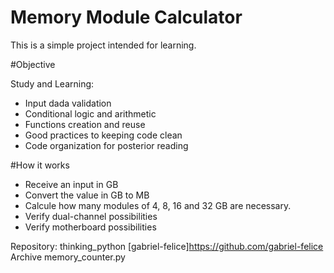 # Memory Module Calculator
This is a simple project intended for learning.

#Objective

Study and Learning:

- Input dada validation
- Conditional logic and arithmetic
- Functions creation and reuse
- Good practices to keeping code clean
- Code organization for posterior reading

#How it works
- Receive an input in GB 
- Convert the value in GB to MB
- Calcule how many modules of 4, 8, 16 and 32 GB are necessary.
- Verify dual-channel possibilities
- Verify motherboard possibilities

Repository: thinking_python
[gabriel-felice]https://github.com/gabriel-felice
Archive memory_counter.py


